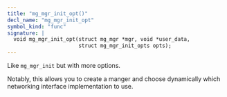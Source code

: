 ```yaml
---
title: "mg_mgr_init_opt()"
decl_name: "mg_mgr_init_opt"
symbol_kind: "func"
signature: |
  void mg_mgr_init_opt(struct mg_mgr *mgr, void *user_data,
                       struct mg_mgr_init_opts opts);
---
```


Like `mg_mgr_init` but with more options.

Notably, this allows you to create a manger and choose
dynamically which networking interface implementation to use. 

